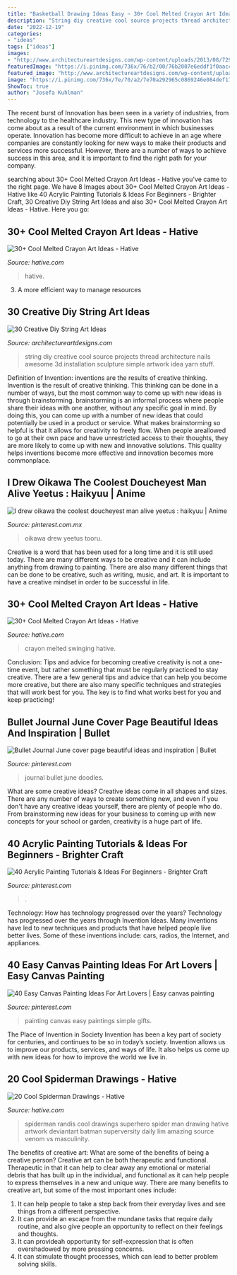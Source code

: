 ```yaml
---
title: "Basketball Drawing Ideas Easy ~ 30+ Cool Melted Crayon Art Ideas"
description: "String diy creative cool source projects thread architecture nails awesome 3d installation sculpture simple artwork idea yarn stuff"
date: "2022-12-19"
categories:
- "ideas"
tags: ["ideas"]
images:
- "http://www.architectureartdesigns.com/wp-content/uploads/2013/08/729-630x840.jpg"
featuredImage: "https://i.pinimg.com/736x/76/b2/00/76b2007e6eddf1f0aacc2ba2e33bc4b1.jpg"
featured_image: "http://www.architectureartdesigns.com/wp-content/uploads/2013/08/729-630x840.jpg"
image: "https://i.pinimg.com/736x/7e/70/a2/7e70a292965c0869246e084def178ed5.jpg"
ShowToc: true
author: "Josefa Kuhlman"
---
```



The recent burst of Innovation has been seen in a variety of industries, from technology to the healthcare industry. This new type of innovation has come about as a result of the current environment in which businesses operate. Innovation has become more difficult to achieve in an age where companies are constantly looking for new ways to make their products and services more successful. However, there are a number of ways to achieve success in this area, and it is important to find the right path for your company.

	

		
searching about 30+ Cool Melted Crayon Art Ideas - Hative you've came to the right page. We have 8 Images about 30+ Cool Melted Crayon Art Ideas - Hative like 40 Acrylic Painting Tutorials &amp; Ideas For Beginners - Brighter Craft, 30 Creative Diy String Art Ideas and also 30+ Cool Melted Crayon Art Ideas - Hative. Here you go:
		
    
## 30+ Cool Melted Crayon Art Ideas - Hative

<img loading=lazy src="http://hative.com/wp-content/uploads/2014/04/melted-crayon-art/10-gymnastics.jpg" onerror="this.onerror=null;this.src='https://tse2.mm.bing.net/th?id=OIP.znXxIh5UvBw51Ktxt235XgHaJ4&amp;pid=15.1';" alt="30+ Cool Melted Crayon Art Ideas - Hative">

_Source: hative.com_

>hative. 

	

3. A more efficient way to manage resources

    
## 30 Creative Diy String Art Ideas

<img loading=lazy src="http://www.architectureartdesigns.com/wp-content/uploads/2013/08/729-630x840.jpg" onerror="this.onerror=null;this.src='https://tse2.mm.bing.net/th?id=OIP.aVuizfr3y7LNJUj5JpPSkgHaJ4&amp;pid=15.1';" alt="30 Creative Diy String Art Ideas">

_Source: architectureartdesigns.com_

>string diy creative cool source projects thread architecture nails awesome 3d installation sculpture simple artwork idea yarn stuff. 

	

Definition of Invention: inventions are the results of creative thinking.
Invention is the result of creative thinking. This thinking can be done in a number of ways, but the most common way to come up with new ideas is through brainstorming. brainstorming is an informal process where people share their ideas with one another, without any specific goal in mind. By doing this, you can come up with a number of new ideas that could potentially be used in a product or service.
What makes brainstorming so helpful is that it allows for creativity to freely flow. When people areallowed to go at their own pace and have unrestricted access to their thoughts, they are more likely to come up with new and innovative solutions. This quality helps inventions become more effective and innovation becomes more commonplace.

    
## I Drew Oikawa The Coolest Doucheyest Man Alive Yeetus : Haikyuu | Anime

<img loading=lazy src="https://i.pinimg.com/736x/7e/70/a2/7e70a292965c0869246e084def178ed5.jpg" onerror="this.onerror=null;this.src='https://tse4.mm.bing.net/th?id=OIP.VCvDeTkOqid1vILLf5oBpgHaJ4&amp;pid=15.1';" alt="I drew oikawa the coolest doucheyest man alive yeetus : haikyuu | Anime">

_Source: pinterest.com.mx_

>oikawa drew yeetus tooru. 

	

Creative is a word that has been used for a long time and it is still used today. There are many different ways to be creative and it can include anything from drawing to painting. There are also many different things that can be done to be creative, such as writing, music, and art. It is important to have a creative mindset in order to be successful in life.

    
## 30+ Cool Melted Crayon Art Ideas - Hative

<img loading=lazy src="http://hative.com/wp-content/uploads/2014/04/melted-crayon-art/16-girl-swinging.jpg" onerror="this.onerror=null;this.src='https://tse1.mm.bing.net/th?id=OIP.mtToqc8gxJVeDjf_11pDoAHaJ4&amp;pid=15.1';" alt="30+ Cool Melted Crayon Art Ideas - Hative">

_Source: hative.com_

>crayon melted swinging hative. 

	

Conclusion: Tips and advice for becoming creative
creativity is not a one-time event, but rather something that must be regularly practiced to stay creative. There are a few general tips and advice that can help you become more creative, but there are also many specific techniques and strategies that will work best for you. The key is to find what works best for you and keep practicing!

    
## Bullet Journal June Cover Page Beautiful Ideas And Inspiration | Bullet

<img loading=lazy src="https://i.pinimg.com/736x/c4/56/e7/c456e70e5584c50bffd0b23492c2934e.jpg" onerror="this.onerror=null;this.src='https://tse2.mm.bing.net/th?id=OIP.KIiUf_4cNelJa6dQhdHqvAHaJ3&amp;pid=15.1';" alt="Bullet Journal June cover page beautiful ideas and inspiration | Bullet">

_Source: pinterest.com_

>journal bullet june doodles. 

	

What are some creative ideas?
Creative ideas come in all shapes and sizes. There are any number of ways to create something new, and even if you don't have any creative ideas yourself, there are plenty of people who do. From brainstorming new ideas for your business to coming up with new concepts for your school or garden, creativity is a huge part of life.

    
## 40 Acrylic Painting Tutorials &amp; Ideas For Beginners - Brighter Craft

<img loading=lazy src="https://i.pinimg.com/736x/76/b2/00/76b2007e6eddf1f0aacc2ba2e33bc4b1.jpg" onerror="this.onerror=null;this.src='https://tse1.mm.bing.net/th?id=OIP.ssX5Q6pHrR_8Wh2akYhbwgHaJ3&amp;pid=15.1';" alt="40 Acrylic Painting Tutorials &amp; Ideas For Beginners - Brighter Craft">

_Source: pinterest.com_

>. 

	

Technology: How has technology progressed over the years?
Technology has progressed over the years through Invention Ideas. Many inventions have led to new techniques and products that have helped people live better lives. Some of these inventions include: cars, radios, the Internet, and appliances.

    
## 40 Easy Canvas Painting Ideas For Art Lovers | Easy Canvas Painting

<img loading=lazy src="https://i.pinimg.com/736x/c6/ba/d6/c6bad64b8793a012bbc8dc45d79ea241--birthday-gifts-for-her-art-birthday.jpg" onerror="this.onerror=null;this.src='https://tse1.mm.bing.net/th?id=OIP.N42D71YiSZtT6MAXoV1RsQHaLt&amp;pid=15.1';" alt="40 Easy Canvas Painting Ideas For Art Lovers | Easy canvas painting">

_Source: pinterest.com_

>painting canvas easy paintings simple gifts. 

	

The Place of Invention in Society
Invention has been a key part of society for centuries, and continues to be so in today’s society. Invention allows us to improve our products, services, and ways of life. It also helps us come up with new ideas for how to improve the world we live in.

    
## 20 Cool Spiderman Drawings - Hative

<img loading=lazy src="https://hative.com/wp-content/uploads/2014/07/spiderman-drawings/15-spiderman-drawings.jpg" onerror="this.onerror=null;this.src='https://tse2.mm.bing.net/th?id=OIP.T1VaZ5RqE1n-VBA_-6fhJwHaJv&amp;pid=15.1';" alt="20 Cool Spiderman Drawings - Hative">

_Source: hative.com_

>spiderman randis cool drawings superhero spider man drawing hative artwork deviantart batman superversity daily lim amazing source venom vs masculinity. 

	

The benefits of creative art: What are some of the benefits of being a creative person?
Creative art can be both therapeutic and functional. Therapeutic in that it can help to clear away any emotional or material debris that has built up in the individual, and functional as it can help people to express themselves in a new and unique way. There are many benefits to creative art, but some of the most important ones include: 
1. It can help people to take a step back from their everyday lives and see things from a different perspective.
2. It can provide an escape from the mundane tasks that require daily routine, and also give people an opportunity to reflect on their feelings and thoughts. 
3. It can provideah opportunity for self-expression that is often overshadowed by more pressing concerns. 
4. It can stimulate thought processes, which can lead to better problem solving skills.

